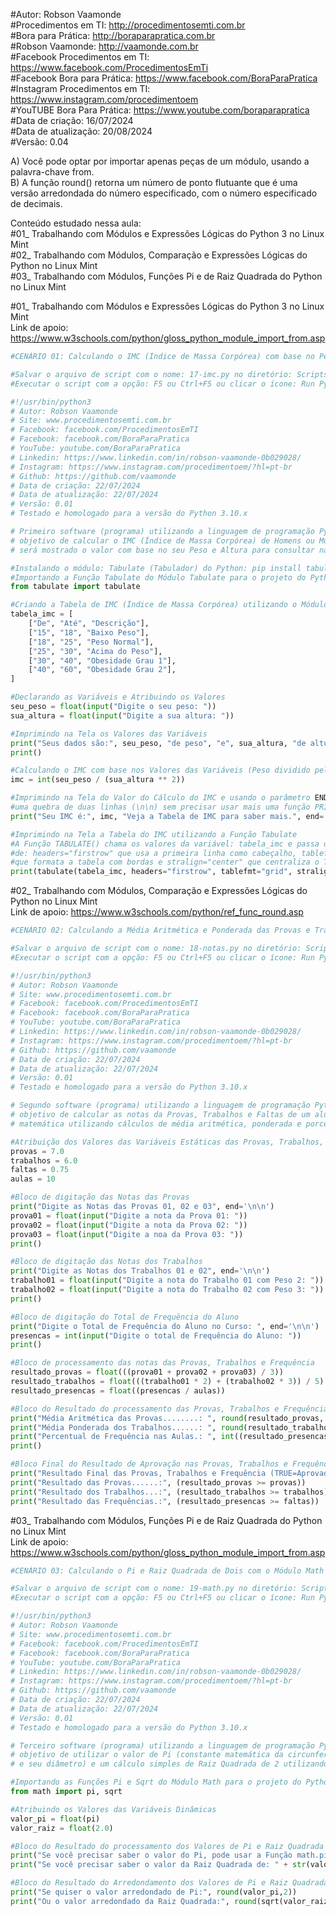 #Autor: Robson Vaamonde<br>
#Procedimentos em TI: http://procedimentosemti.com.br<br>
#Bora para Prática: http://boraparapratica.com.br<br>
#Robson Vaamonde: http://vaamonde.com.br<br>
#Facebook Procedimentos em TI: https://www.facebook.com/ProcedimentosEmTi<br>
#Facebook Bora para Prática: https://www.facebook.com/BoraParaPratica<br>
#Instagram Procedimentos em TI: https://www.instagram.com/procedimentoem<br>
#YouTUBE Bora Para Prática: https://www.youtube.com/boraparapratica<br>
#Data de criação: 16/07/2024<br>
#Data de atualização: 20/08/2024<br>
#Versão: 0.04<br>

A) Você pode optar por importar apenas peças de um módulo, usando a palavra-chave from.<br>
B) A função round() retorna um número de ponto flutuante que é uma versão arredondada do número especificado, com o número especificado de decimais.<br>

Conteúdo estudado nessa aula:<br>
#01_ Trabalhando com Módulos e Expressões Lógicas do Python 3 no Linux Mint<br>
#02_ Trabalhando com Módulos, Comparação e Expressões Lógicas do Python no Linux Mint<br>
#03_ Trabalhando com Módulos, Funções Pi e de Raiz Quadrada do Python no Linux Mint<br>

#01_ Trabalhando com Módulos e Expressões Lógicas do Python 3 no Linux Mint<br>
Link de apoio: https://www.w3schools.com/python/gloss_python_module_import_from.asp
```python
#CENÁRIO 01: Calculando o IMC (Índice de Massa Corpórea) com base no Peso e Altura

#Salvar o arquivo de script com o nome: 17-imc.py no diretório: ScriptsPython
#Executar o script com a opção: F5 ou Ctrl+F5 ou clicar o ícone: Run Python File

#!/usr/bin/python3
# Autor: Robson Vaamonde
# Site: www.procedimentosemti.com.br
# Facebook: facebook.com/ProcedimentosEmTI
# Facebook: facebook.com/BoraParaPratica
# YouTube: youtube.com/BoraParaPratica
# Linkedin: https://www.linkedin.com/in/robson-vaamonde-0b029028/
# Instagram: https://www.instagram.com/procedimentoem/?hl=pt-br
# Github: https://github.com/vaamonde
# Data de criação: 22/07/2024
# Data de atualização: 22/07/2024
# Versão: 0.01
# Testado e homologado para a versão do Python 3.10.x

# Primeiro software (programa) utilizando a linguagem de programação Python 3 que tem o
# objetivo de calcular o IMC (Índice de Massa Corpórea) de Homens ou Mulheres, no final
# será mostrado o valor com base no seu Peso e Altura para consultar na Tabela de IMC.

#Instalando o módulo: Tabulate (Tabulador) do Python: pip install tabulate
#Importando a Função Tabulate do Módulo Tabulate para o projeto do Python
from tabulate import tabulate

#Criando a Tabela de IMC (Índice de Massa Corpórea) utilizando o Módulo Tabulate
tabela_imc = [ 
	["De", "Até", "Descrição"],
	["15", "18", "Baixo Peso"],
	["18", "25", "Peso Normal"],
	["25", "30", "Acima do Peso"],
	["30", "40", "Obesidade Grau 1"],
	["40", "60", "Obesidade Grau 2"],
]

#Declarando as Variáveis e Atribuindo os Valores
seu_peso = float(input("Digite o seu peso: "))
sua_altura = float(input("Digite a sua altura: "))

#Imprimindo na Tela os Valores das Variáveis
print("Seus dados são:", seu_peso, "de peso", "e", sua_altura, "de altura.")
print()

#Calculando o IMC com base nos Valores das Variáveis (Peso dividido pela Altura elevada ao Quadrado)
imc = int(seu_peso / (sua_altura ** 2))

#Imprimindo na Tela do Valor do Cálculo do IMC e usando o parâmetro END para criar
#uma quebra de duas linhas (\n\n) sem precisar usar mais uma função PRINT()
print("Seu IMC é:", imc, "Veja a Tabela de IMC para saber mais.", end='\n\n')

#Imprimindo na Tela a Tabela do IMC utilizando a Função Tabulate
#A Função TABULATE() chama os valores da variável: tabela_imc e passa os parâmetros
#de: headers="firstrow" que usa a primeira linha como cabeçalho, tablefmt="grid"
#que formata a tabela com bordas e stralign="center" que centraliza o Texto.
print(tabulate(tabela_imc, headers="firstrow", tablefmt="grid", stralign="center"))
```

#02_ Trabalhando com Módulos, Comparação e Expressões Lógicas do Python no Linux Mint<br>
Link de apoio: https://www.w3schools.com/python/ref_func_round.asp
```python
#CENÁRIO 02: Calculando a Média Aritmética e Ponderada das Provas e Trabalhos

#Salvar o arquivo de script com o nome: 18-notas.py no diretório: ScriptsPython
#Executar o script com a opção: F5 ou Ctrl+F5 ou clicar o ícone: Run Python File

#!/usr/bin/python3
# Autor: Robson Vaamonde
# Site: www.procedimentosemti.com.br
# Facebook: facebook.com/ProcedimentosEmTI
# Facebook: facebook.com/BoraParaPratica
# YouTube: youtube.com/BoraParaPratica
# Linkedin: https://www.linkedin.com/in/robson-vaamonde-0b029028/
# Instagram: https://www.instagram.com/procedimentoem/?hl=pt-br
# Github: https://github.com/vaamonde
# Data de criação: 22/07/2024
# Data de atualização: 22/07/2024
# Versão: 0.01
# Testado e homologado para a versão do Python 3.10.x

# Segundo software (programa) utilizando a linguagem de programação Python 3 que tem o
# objetivo de calcular as notas da Provas, Trabalhos e Faltas de um aluno do curso de
# matemática utilizando cálculos de média aritmética, ponderada e porcentagem simples.

#Atribuição dos Valores das Variáveis Estáticas das Provas, Trabalhos, Faltas e Aulas
provas = 7.0
trabalhos = 6.0
faltas = 0.75
aulas = 10

#Bloco de digitação das Notas das Provas
print("Digite as Notas das Provas 01, 02 e 03", end='\n\n')
prova01 = float(input("Digite a nota da Prova 01: "))
prova02 = float(input("Digite a nota da Prova 02: "))
prova03 = float(input("Digite a noa da Prova 03: "))
print()

#Bloco de digitação das Notas dos Trabalhos
print("Digite as Notas dos Trabalhos 01 e 02", end='\n\n')
trabalho01 = float(input("Digite a nota do Trabalho 01 com Peso 2: "))
trabalho02 = float(input("Digite a nota do Trabalho 02 com Peso 3: "))
print()

#Bloco de digitação do Total de Frequência do Aluno
print("Digite o Total de Frequência do Aluno no Curso: ", end='\n\n')
presencas = int(input("Digite o total de Frequência do Aluno: "))
print()

#Bloco de processamento das notas das Provas, Trabalhos e Frequência
resultado_provas = float(((prova01 + prova02 + prova03) / 3))
resultado_trabalhos = float(((trabalho01 * 2) + (trabalho02 * 3)) / 5) 
resultado_presencas = float((presencas / aulas))

#Bloco do Resultado do processamento das Provas, Trabalhos e Frequência
print("Média Aritmética das Provas........: ", round(resultado_provas, 1))
print("Média Ponderada dos Trabalhos......: ", round(resultado_trabalhos, 1))
print("Percentual de Frequência nas Aulas.: ", int((resultado_presencas * 100)),"%")
print()

#Bloco Final do Resultado de Aprovação nas Provas, Trabalhos e Frequência 
print("Resultado Final das Provas, Trabalhos e Frequência (TRUE=Aprovado | FALSE=Reprovado)")
print("Resultado das Provas......:", (resultado_provas >= provas))
print("Resultado dos Trabalhos...:", (resultado_trabalhos >= trabalhos))
print("Resultado das Frequências.:", (resultado_presencas >= faltas))
```

#03_  Trabalhando com Módulos, Funções Pi e de Raiz Quadrada do Python no Linux Mint<br>
Link de apoio: https://www.w3schools.com/python/gloss_python_module_import_from.asp
```python
#CENÁRIO 03: Calculando o Pi e Raiz Quadrada de Dois com o Módulo Math

#Salvar o arquivo de script com o nome: 19-math.py no diretório: ScriptsPython
#Executar o script com a opção: F5 ou Ctrl+F5 ou clicar o ícone: Run Python File

#!/usr/bin/python3
# Autor: Robson Vaamonde
# Site: www.procedimentosemti.com.br
# Facebook: facebook.com/ProcedimentosEmTI
# Facebook: facebook.com/BoraParaPratica
# YouTube: youtube.com/BoraParaPratica
# Linkedin: https://www.linkedin.com/in/robson-vaamonde-0b029028/
# Instagram: https://www.instagram.com/procedimentoem/?hl=pt-br
# Github: https://github.com/vaamonde
# Data de criação: 22/07/2024
# Data de atualização: 22/07/2024
# Versão: 0.01
# Testado e homologado para a versão do Python 3.10.x

# Terceiro software (programa) utilizando a linguagem de programação Python 3 que tem o
# objetivo de utilizar o valor de Pi (constante matemática da circunferência de um círculo
# e seu diâmetro) e um cálculo simples de Raiz Quadrada de 2 utilizando o Módulo Math 

#Importando as Funções Pi e Sqrt do Módulo Math para o projeto do Python
from math import pi, sqrt

#Atribuindo os Valores das Variáveis Dinâmicas 
valor_pi = float(pi)
valor_raiz = float(2.0)

#Bloco do Resultado do processamento dos Valores de Pi e Raiz Quadrada de Dois
print("Se você precisar saber o valor do Pi, pode usar a Função math.pi que retorna o valor de:", valor_pi)
print("Se você precisar saber o valor da Raiz Quadrada de: " + str(valor_raiz), ", pode usar a Função math.sqrt que retorna o valor de:", sqrt(valor_raiz))

#Bloco do Resultado do Arredondamento dos Valores de Pi e Raiz Quadrada de Dois
print("Se quiser o valor arredondado de Pi:", round(valor_pi,2))
print("Ou o valor arredondado da Raiz Quadrada:", round(sqrt(valor_raiz),2))
```